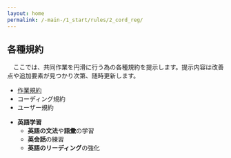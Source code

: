 ```yaml
---
layout: home
permalink: /-main-/1_start/rules/2_cord_reg/
---
```


## 各種規約

&emsp;ここでは、共同作業を円滑に行う為の各種規約を提示します。提示内容は改善点や追加要素が見つかり次第、随時更新します。<br>

* [作業規約](/info-for-sora/-main-/1_start/rules/2_cord_reg/)
* コーディング規約
* ユーザー規約


- **英語学習**
    - **英語の文法**や**語彙**の学習
    - **英会話**の練習
    - **英語のリーディング**の強化
